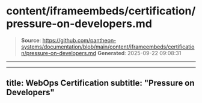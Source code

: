 # content/iframeembeds/certification/pressure-on-developers.md

> **Source**: https://github.com/pantheon-systems/documentation/blob/main/content/iframeembeds/certification/pressure-on-developers.md
> **Generated**: 2025-09-22 09:08:31

---

---
title: WebOps Certification
subtitle: "Pressure on Developers"
---

<Partial file="certification-guide/pressure-on-developers.md" />

